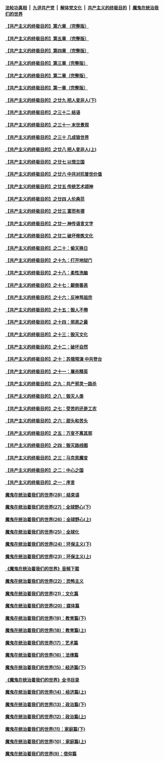 ####  [法轮功真相](../../../../basic/blob/master/README.md?t=02131952) &nbsp;|&nbsp; [九评共产党](../../../../9ping.md/blob/master/README.md?t=02131952) &nbsp;|&nbsp; [解体党文化](../../../../jtdwh.md/blob/master/README.md?t=02131952)  &nbsp;|&nbsp; [共产主义的终极目的](../../../../gczydzjmd.md/blob/master/README.md?t=02131952) &nbsp;|&nbsp; [魔鬼在统治我们的世界](../../../../mgztzwmdsj.md/blob/master/README.md?t=02131952) 

#### [【共产主义的终极目的】第六章 （完整版）](../pages/nsc422/n11428913.md?t=02131952) 

#### [【共产主义的终极目的】第五章 （完整版）](../pages/nsc422/n11428912.md?t=02131952) 

#### [【共产主义的终极目的】第四章 （完整版）](../pages/nsc422/n11428907.md?t=02131952) 

#### [【共产主义的终极目的】第三章（完整版）](../pages/nsc422/n11428848.md?t=02131952) 

#### [【共产主义的终极目的】第二章（完整版）](../pages/nsc422/n11428831.md?t=02131952) 

#### [【共产主义的终极目的】第一章（完整版）](../pages/nsc422/n11417651.md?t=02131952) 

#### [【共产主义的终极目的】之廿九 把人变非人(下)](../pages/nsc422/n11344140.md?t=02131952) 

#### [【共产主义的终极目的】之三十二 结语](../pages/nsc422/n11360535.md?t=02131952) 

#### [【共产主义的终极目的】之三十一 末世景观](../pages/nsc422/n11351129.md?t=02131952) 

#### [【共产主义的终极目的】之三十 几成狼世界](../pages/nsc422/n11348280.md?t=02131952) 

#### [【共产主义的终极目的】之廿八 把人变非人(上)](../pages/nsc422/n11340492.md?t=02131952) 

#### [【共产主义的终极目的】之廿七 以恨立国](../pages/nsc422/n11336944.md?t=02131952) 

#### [【共产主义的终极目的】之廿六 中共对抗普世价值](../pages/nsc422/n11324785.md?t=02131952) 

#### [【共产主义的终极目的】之廿五 传统艺术颂神](../pages/nsc422/n11296396.md?t=02131952) 

#### [【共产主义的终极目的】之廿四 人伦典范](../pages/nsc422/n11296397.md?t=02131952) 

#### [【共产主义的终极目的】之廿三 富而有德](../pages/nsc422/n11283598.md?t=02131952) 

#### [【共产主义的终极目的】之廿一 神传语言文字](../pages/nsc422/n11263265.md?t=02131952) 

#### [【共产主义的终极目的】之廿二 破坏修炼文化](../pages/nsc422/n11245728.md?t=02131952) 

#### [【共产主义的终极目的】之二十：偷天换日](../pages/nsc422/n11238846.md?t=02131952) 

#### [【共产主义的终极目的】之十九：打开地狱门](../pages/nsc422/n11206376.md?t=02131952) 

#### [【共产主义的终极目的】之十八：柔性洗脑](../pages/nsc422/n11199994.md?t=02131952) 

#### [【共产主义的终极目的】之十七：颠倒善恶](../pages/nsc422/n11179782.md?t=02131952) 

#### [【共产主义的终极目的】之十六：反神骂祖宗](../pages/nsc422/n11166798.md?t=02131952) 

#### [【共产主义的终极目的】之十五：毁人不倦](../pages/nsc422/n11166792.md?t=02131952) 

#### [【共产主义的终极目的】之十四：邪恶之最](../pages/nsc422/n11150249.md?t=02131952) 

#### [【共产主义的终极目的】之十三：毁灭文化](../pages/nsc422/n11135227.md?t=02131952) 

#### [【共产主义的终极目的】之十二：破坏自然](../pages/nsc422/n11135214.md?t=02131952) 

#### [【共产主义的终极目的】之十：苏俄预演 中共登台](../pages/nsc422/n11118424.md?t=02131952) 

#### [【共产主义的终极目的】之十一：屠杀精英](../pages/nsc422/n11118442.md?t=02131952) 

#### [【共产主义的终极目的】之九：共产邪灵一路杀](../pages/nsc422/n11114139.md?t=02131952) 

#### [【共产主义的终极目的】之八：毁灭人类](../pages/nsc422/n11108503.md?t=02131952) 

#### [【共产主义的终极目的】之七：受苦的还是工农](../pages/nsc422/n11101809.md?t=02131952) 

#### [【共产主义的终极目的】之六：甜头和苦头](../pages/nsc422/n11096971.md?t=02131952) 

#### [【共产主义的终极目的】之五：万变不离其邪](../pages/nsc422/n11091285.md?t=02131952) 

#### [【共产主义的终极目的】之四：毁灭路线图](../pages/nsc422/n11086284.md?t=02131952) 

#### [【共产主义的终极目的】之三：马克思魔变](../pages/nsc422/n11061941.md?t=02131952) 

#### [【共产主义的终极目的】之二：中心之国](../pages/nsc422/n11047728.md?t=02131952) 

#### [【共产主义的终极目的】之一：序言](../pages/nsc422/n11086077.md?t=02131952) 

#### [魔鬼在统治着我们的世界(28)：结束语](../pages/nsc422/n10936246.md?t=02131952) 

#### [魔鬼在统治着我们的世界(27)：全球野心(下)](../pages/nsc422/n10928319.md?t=02131952) 

#### [魔鬼在统治着我们的世界(26)：全球野心(上)](../pages/nsc422/n10900318.md?t=02131952) 

#### [魔鬼在统治着我们的世界(25)：全球化](../pages/nsc422/n10788205.md?t=02131952) 

#### [魔鬼在统治着我们的世界(24)：环保主义(下)](../pages/nsc422/n10695307.md?t=02131952) 

#### [魔鬼在统治着我们的世界(23)：环保主义(上)](../pages/nsc422/n10688613.md?t=02131952) 

#### [《魔鬼在统治着我们的世界》音频下载](../pages/nsc422/n10635553.md?t=02131952) 

#### [魔鬼在统治着我们的世界(22)：恐怖主义](../pages/nsc422/n10614727.md?t=02131952) 

#### [魔鬼在统治着我们的世界(21)：文化篇](../pages/nsc422/n10597706.md?t=02131952) 

#### [魔鬼在统治着我们的世界(20)：媒体篇](../pages/nsc422/n10586579.md?t=02131952) 

#### [魔鬼在统治着我们的世界(19)：教育篇(下)](../pages/nsc422/n10564808.md?t=02131952) 

#### [魔鬼在统治着我们的世界(18)：教育篇(上)](../pages/nsc422/n10526970.md?t=02131952) 

#### [魔鬼在统治着我们的世界(17)：艺术篇](../pages/nsc422/n10499093.md?t=02131952) 

#### [魔鬼在统治着我们的世界(16)：法律篇](../pages/nsc422/n10485969.md?t=02131952) 

#### [魔鬼在统治着我们的世界(15)：经济篇(下)](../pages/nsc422/n10469975.md?t=02131952) 

#### [《魔鬼在统治着我们的世界》全书目录](../pages/nsc422/n10464261.md?t=02131952) 

#### [魔鬼在统治着我们的世界(14)：经济篇(上)](../pages/nsc422/n10457370.md?t=02131952) 

#### [魔鬼在统治着我们的世界(13)：政治篇(下)](../pages/nsc422/n10448270.md?t=02131952) 

#### [魔鬼在统治着我们的世界(12)：政治篇(上)](../pages/nsc422/n10444576.md?t=02131952) 

#### [魔鬼在统治着我们的世界(11)：家庭篇(下)](../pages/nsc422/n10440961.md?t=02131952) 

#### [魔鬼在统治着我们的世界(10)：家庭篇(上)](../pages/nsc422/n10435448.md?t=02131952) 

#### [魔鬼在统治着我们的世界(9)：信仰篇](../pages/nsc422/n10432159.md?t=02131952) 

